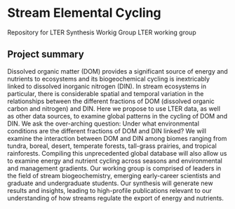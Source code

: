 # Stream Elemental Cycling 

Repository for LTER Synthesis Workig Group LTER working group

## Project summary

Dissolved organic matter (DOM) provides a significant source of energy and nutrients to ecosystems and its biogeochemical cycling is inextricably linked to dissolved inorganic nitrogen (DIN). In stream ecosystems in particular, there is considerable spatial and temporal variation in the relationships between the different fractions of DOM (dissolved organic carbon and nitrogen) and DIN. Here we propose to use LTER data, as well as other data sources, to examine global patterns in the cycling of DOM and DIN. We ask the over-arching question: Under what environmental conditions are the different fractions of DOM and DIN linked? We will examine the interaction between DOM and DIN among biomes ranging from tundra, boreal, desert, temperate forests, tall-grass prairies, and tropical rainforests. Compiling this unprecedented global database will also allow us to examine energy and nutrient cycling across seasons and environmental and management gradients. Our working group is comprised of leaders in the field of stream biogeochemistry, emerging early-career scientists and graduate and undergraduate students. Our synthesis will generate new results and insights, leading to high-profile publications relevant to our understanding of how streams regulate the export of energy and nutrients.



